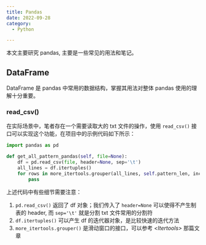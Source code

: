 ```yaml
---
title: Pandas
date: 2022-09-28
category:
  - Python

---
```




本文主要研究 pandas, 主要是一些常见的用法和笔记。

<!-- more -->

## DataFrame

DataFrame 是 pandas 中常用的数据结构，掌握其用法对整体 pandas 使用的理解十分重要。

### read_csv()

在实际场景中，笔者存在一个需要读取大的 txt 文件的操作，使用 `read_csv()` 接口可以实现这个功能，在项目中的示例代码如下所示：

```python
import pandas as pd

def get_all_pattern_pandas(self, file=None):
    df = pd.read_csv(file, header=None, sep='\t')
    all_lines = df.itertuples()
    for rows in more_itertools.grouper(all_lines, self.pattern_len, incomplete='ignore'):
        pass
```

上述代码中有些细节需要注意：

1.  `pd.read_csv()` 返回了 df 对象；我们传入了 `header=None` 可以使得不产生制表的 header, 而 `sep='\t'` 就是分割 txt 文件常用的分割符
2.  `df.itertuples()` 可以产生 df 的迭代器对象，是比较快速的迭代方法
3.  `more_itertools.grouper()` 是滑动窗口的接口，可以参考 *\<Itertools\>* 那篇文章

